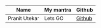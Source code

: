 | Name           | My mantra             | Github                                       |
| -------------- | --------------------- | -------------------------------------------- |
|Pranit Utekar   | Lets GO               | [Github](https://github.com/Pranit-02)      |
